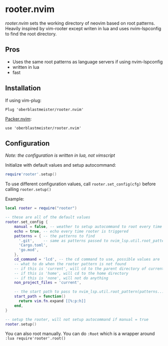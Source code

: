 # rooter.nvim

*rooter.nvim* sets the working directory of neovim based on root patterns.
Heavily inspired by vim-rooter except writen in lua and uses nvim-lspconfig to
find the root directory.

## Pros

- Uses the same root patterns as language servers if using nvim-lspconfig
- written in lua
- fast

## Installation

If using vim-plug:

`Plug 'oberblastmeister/rooter.nvim'`

[Packer.nvim](https://github.com/wbthomason/packer.nvim):

`use 'oberblastmeister/rooter.nvim'`

## Configuration

*Note: the configuration is written in lua, not vimscript*

Initialize with default values and setup autocommand:

```lua
require'rooter'.setup()
```

To use different configuration values, call `rooter.set_config(cfg)` before calling `rooter.setup()`

Example:

```lua
local rooter = require("rooter")

-- these are all of the default values
rooter.set_config {
    manual = false, -- weather to setup autocommand to root every time a file is opened
    echo = true, -- echo every time rooter is triggered
    patterns = { -- the patterns to find
      '.git',    -- same as patterns passed to nvim_lsp.util.root_pattern(patterns...)
      'Cargo.toml',
      'go.mod',
    },
    cd_command = 'lcd', -- the cd command to use, possible values are 'lcd', 'cd', and 'tcd'
    -- what to do when the rooter pattern is not found
    -- if this is 'current', will cd to the parent directory of current file
    -- if this is 'home', will cd to the home directory
    -- if this is 'none', will not do anything
    non_project_files = 'current',

    -- the start path to pass to nvim_lsp.util.root_pattern(patterns...)
    start_path = function()
      return vim.fn.expand [[%:p:h]]
    end,
}

-- setup the rooter, will not setup autocommand if manual = true
rooter.setup()
```

You can also root manually. You can do `:Root` which is a wrapper around `:lua require'rooter'.root()`
